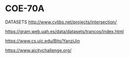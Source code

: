 # COE-70A

DATASETS
http://www.cvlibs.net/projects/intersection/


https://gram.web.uah.es/data/datasets/trancos/index.html


https://www.cs.uic.edu/Bits/YanziJin


https://www.aicitychallenge.org/
